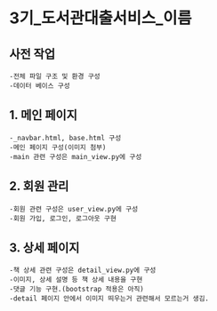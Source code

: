 # 3기_도서관대출서비스_이름

## 사전 작업
    -전체 파일 구조 및 환경 구성
    -데이터 베이스 구성

## 1. 메인 페이지
    -_navbar.html, base.html 구성
    -메인 페이지 구성(이미지 첨부)
    -main 관련 구성은 main_view.py에 구성

## 2. 회원 관리
    -회원 관련 구성은 user_view.py에 구성
    -회원 가입, 로그인, 로그아웃 구현

## 3. 상세 페이지
    -책 상세 관련 구성은 detail_view.py에 구성
    -이미지, 상세 설명 등 책 상세 내용을 구현
    -댓글 기능 구현.(bootstrap 적용은 아직)
    -detail 페이지 안에서 이미지 띄우는거 관련해서 모르는거 생김.